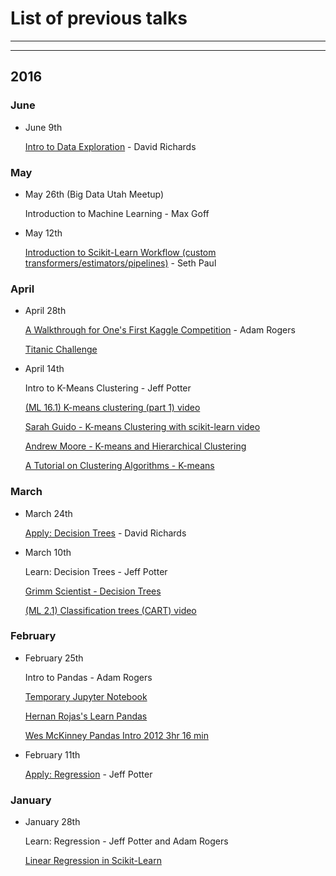 

# List of previous talks
____
____

## 2016

### June

* June 9th

  [Intro to Data Exploration](https://github.com/Utah-Data-Science/data_exploration_toolkit) - David Richards

### May

* May 26th (Big Data Utah Meetup)

  Introduction to Machine Learning - Max Goff

* May 12th

  [Introduction to Scikit-Learn Workflow (custom transformers/estimators/pipelines)](https://github.com/SethPaul/scikitFlowDemo) - Seth Paul


### April

  * April 28th  

    [A Walkthrough for One's First Kaggle Competition](https://github.com/arogers1/uc_data_science_meetup/blob/master/notebooks/titanic/Titanic.ipynb) - Adam Rogers

    [Titanic Challenge](https://www.kaggle.com/c/titanic)

  * April 14th

    Intro to K-Means Clustering - Jeff Potter

    [(ML 16.1) K-means clustering (part 1) video](https://www.youtube.com/watch?v=0MQEt10e4NM)

    [Sarah Guido - K-means Clustering with scikit-learn video](https://www.youtube.com/watch?v=-J9ZICyev5E)

    [Andrew Moore - K-means and Hierarchical Clustering](http://www.autonlab.org/tutorials/kmeans11.pdf)

    [A Tutorial on Clustering Algorithms - K-means](http://home.deib.polimi.it/matteucc/Clustering/tutorial_html/kmeans.html)



### March

  * March 24th

    [Apply: Decision Trees](https://github.com/davidrichards/utah_data_science_meetups) - David Richards

  * March 10th

    Learn: Decision Trees - Jeff Potter

    [Grimm Scientist - Decision Trees](http://thegrimmscientist.com/2014/10/23/tutorial-decision-trees/)

    [(ML 2.1) Classification trees (CART) video](https://www.youtube.com/watch?v=p17C9q2M00Q)


### February

* February 25th

  Intro to Pandas - Adam Rogers

  [Temporary Jupyter Notebook](https://tmp49.tmpnb.org/user/3VBtcckNOrxh/tree)

  [Hernan Rojas's Learn Pandas](https://bitbucket.org/hrojas/learn-pandas)

  [Wes McKinney Pandas Intro 2012 3hr 16 min](https://www.youtube.com/watch?v=w26x-z-BdWQ)
* February 11th

  [Apply: Regression](https://gist.github.com/jpotts18/dac94dc9514172ce020c) - Jeff Potter


### January
* January 28th

  Learn: Regression - Jeff Potter and Adam Rogers

  [Linear Regression in Scikit-Learn](http://bigdataexaminer.com/uncategorized/how-to-run-linear-regression-in-python-scikit-learn/)
